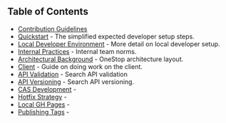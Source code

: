 ## Table of Contents
- [Contribution Guidelines](/onestop/developer/contribution-guidelines.md)
- [Quickstart](/onestop/developer/quickstart.md) - The simplified expected developer setup steps.
- [Local Developer Environment](/onestop/developer/local-dev-environment.md) - More detail on local developer setup.
- [Internal Practices](/onestop/developer/internal-practices.md) - Internal team norms.
- [Architectural Background](/onestop/developer/architectural-background.md) - OneStop architecture layout.
- [Client](/onestop/developer/client.md) - Guide on doing work on the client.
- [API Validation](/onestop/developer/api-validation.md) - Search API validation
- [API Versioning](/onestop/developer/api-versioning.md) - Search API versioning.
- [CAS Development](/onestop/developer/cas-development.md) - 
- [Hotfix Strategy](/onestop/developer/hotfix-strategy.md) - 
- [Local GH Pages](/onestop/developer/local-gh-pages.md) - 
- [Publishing Tags](/onestop/developer/publishing-tags.md) - 